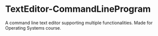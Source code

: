 # TextEditor-CommandLineProgram
A command line text editor supporting multiple functionalities. Made for Operating Systems course.
